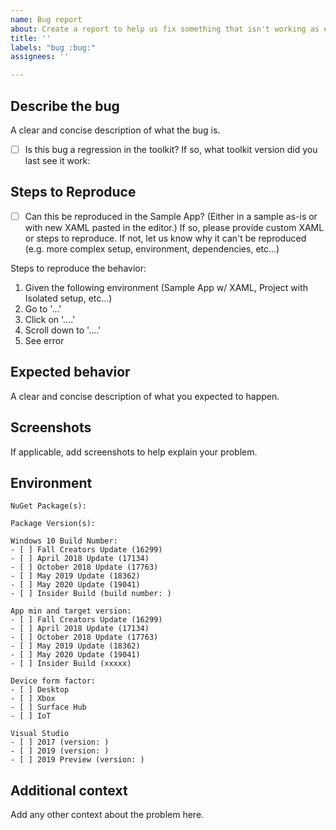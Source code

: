 ```yaml
---
name: Bug report
about: Create a report to help us fix something that isn't working as expected
title: ''
labels: "bug :bug:"
assignees: ''

---
```


<!-- 🚨 PLEASE DO NOT SKIP ANY INSTRUCTIONS AND INFORMATION MENTIONED BELOW AS THEY ARE ALL REQUIRED AND ESSENTIAL TO INVESTIGATE THE ISSUE. ISSUES WITH MISSING INFORMATION MAY BE CLOSED WITHOUT INVESTIGATION
...
IF NOT CERTAIN ABOUT THE ISSUE AND REQUIRE MORE CLARITY THEN PLEASE POST ON "QUESTIONS & HELP" CATEGORY OF THE DISCUSSIONS PLATFORM [https://github.com/windows-toolkit/WindowsCommunityToolkit/discussions/categories/questions-help] WHERE YOU CAN DISCUSS AND ENAGAGE WITH THE COMMUNITY TO GAIN FURTHER CLAIRITY REGARDING THE ISSUE  🚨 -->

## Describe the bug
A clear and concise description of what the bug is.

- [ ] Is this bug a regression in the toolkit?  If so, what toolkit version did you last see it work:

## Steps to Reproduce

- [ ] Can this be reproduced in the Sample App? (Either in a sample as-is or with new XAML pasted in the editor.) If so, please provide custom XAML or steps to reproduce. If not, let us know why it can't be reproduced (e.g. more complex setup, environment, dependencies, etc...) <!-- Being able to reproduce the problem in the sample app, really stream-lines the whole process in being able to discover, resolve, and validate bug fixes. -->

Steps to reproduce the behavior:
1. Given the following environment (Sample App w/ XAML, Project with Isolated setup, etc...)
2. Go to '...'
3. Click on '....'
4. Scroll down to '....'
5. See error

<!-- Provide as many code-snippets or XAML snippets where appropriate. -->

## Expected behavior
A clear and concise description of what you expected to happen.

## Screenshots
If applicable, add screenshots to help explain your problem.

## Environment
<!-- Check one or more of the following options with "x" -->
```
NuGet Package(s): 

Package Version(s): 

Windows 10 Build Number:
- [ ] Fall Creators Update (16299)
- [ ] April 2018 Update (17134)
- [ ] October 2018 Update (17763)
- [ ] May 2019 Update (18362)
- [ ] May 2020 Update (19041)
- [ ] Insider Build (build number: )

App min and target version:
- [ ] Fall Creators Update (16299)
- [ ] April 2018 Update (17134)
- [ ] October 2018 Update (17763)
- [ ] May 2019 Update (18362)
- [ ] May 2020 Update (19041)
- [ ] Insider Build (xxxxx)

Device form factor:
- [ ] Desktop
- [ ] Xbox
- [ ] Surface Hub
- [ ] IoT

Visual Studio 
- [ ] 2017 (version: )
- [ ] 2019 (version: ) 
- [ ] 2019 Preview (version: )

```

## Additional context
Add any other context about the problem here.
